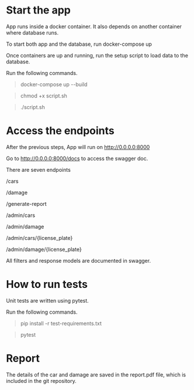 # Start the app

App runs inside a docker container. It also depends on another container where database runs.

To start both app and the database, run docker-compose up

Once containers are up and running, run the setup script to load data to the database.

Run the following commands.

> docker-compose up --build

> chmod +x script.sh

> ./script.sh

# Access the endpoints

After the previous steps, App will run on http://0.0.0.0:8000

Go to http://0.0.0.0:8000/docs to access the swagger doc.

There are seven endpoints

/cars

/damage

/generate-report

/admin/cars

/admin/damage

/admin/cars/{license_plate}

/admin/damage/{license_plate}

All filters and response models are documented in swagger.

# How to run tests

Unit tests are written using pytest.

Run the following commands.

> pip install -r test-requirements.txt

> pytest

# Report

The details of the car and damage are saved in the report.pdf file, which is included in the git repository.
